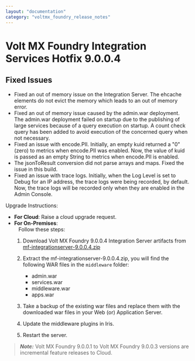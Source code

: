 ```yaml
---
layout: "documentation"
category: "voltmx_foundry_release_notes"
---
```

                           

Volt MX  Foundry Integration Services Hotfix 9.0.0.4
==================================================

Fixed Issues
------------

*   Fixed an out of memory issue on the Integration Server. The ehcache elements do not evict the memory which leads to an out of memory error.
*   Fixed an out of memory issue caused by the admin.war deployment. The admin.war deployment failed on startup due to the publishing of large services because of a query execution on startup. A count check query has been added to avoid execution of the concerned query when not necessary.
*   Fixed an issue with encode.PII. Initially, an empty kuid returned a "0" (zero) to metrics when encode.PII was enabled. Now, the value of kuid is passed as an empty String to metrics when encode.PII is enabled.
*   The jsonToResult conversion did not parse arrays and maps. Fixed the issue in this build.
*   Fixed an issue with trace logs. Initially, when the Log Level is set to Debug for an IP address, the trace logs were being recorded, by default. Now, the trace logs will be recorded only when they are enabled in the Admin Console.

Upgrade Instructions:

*   **For Cloud**: Raise a cloud upgrade request.
*   **For On-Premises**:  
       Follow these steps:
    1.  Download Volt MX Foundry 9.0.0.4 Integration Server artifacts from  
        [mf-integrationserver-9.0.0.4.zip](../Content/V9.0.x_V9.1.x_NotSupported.html)  

        <!-- [mf-integrationserver-9.0.0.4.zip](http://download.voltmx.com/onpremise/mobilefoundry/server/9.0.0.4/mf-integrationserver-9.0.0.4.zip)   -->

    2.  Extract the mf-integrationserver-9.0.0.4.zip, you will find the following WAR files in the `middleware` folder:
        *   admin.war
        *   services.war
        *   middleware.war
        *   apps.war
    3.  Take a backup of the existing war files and replace them with the downloaded war files in your Web (or) Application Server.
    4.  Update the middleware plugins in Iris.
    5.  Restart the server.

> **_Note:_** Volt MX Foundry 9.0.0.1 to Volt MX Foundry 9.0.0.3 versions are incremental feature releases to Cloud.